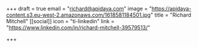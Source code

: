 +++
draft = true
email = "richard@apidaya.com"
image = "https://apidaya-content.s3.eu-west-2.amazonaws.com/1618581184501.jpg"
title = "Richard Mitchell"
[[social]]
icon = "ti-linkedin"
link = "https://www.linkedin.com/in/richard-mitchell-39579513/"

+++
